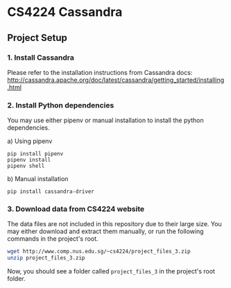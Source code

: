 # CS4224 Cassandra

## Project Setup

### 1. Install Cassandra

Please refer to the installation instructions from Cassandra docs:
http://cassandra.apache.org/doc/latest/cassandra/getting_started/installing.html

### 2. Install Python dependencies

You may use either pipenv or manual installation to install the python dependencies.

a) Using pipenv
```
pip install pipenv
pipenv install
pipenv shell
```

b) Manual installation
```
pip install cassandra-driver
```

### 3. Download data from CS4224 website

The data files are not included in this repository due to their large size. You may either download and extract them manually, or run the following commands in the project's root.

```bash
wget http://www.comp.nus.edu.sg/~cs4224/project_files_3.zip
unzip project_files_3.zip
```

Now, you should see a folder called `project_files_3` in the project's root folder.
